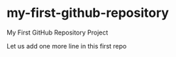 # my-first-github-repository
My First GitHub Repository Project

Let us add one more line in this first repo
